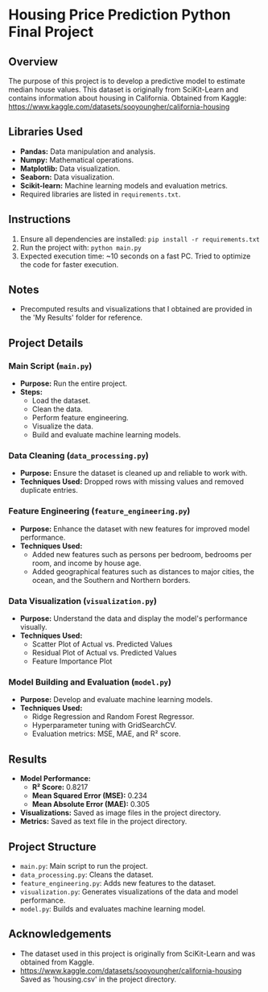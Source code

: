 # Housing Price Prediction Python Final Project

## Overview
The purpose of this project is to develop a predictive model to estimate median house values.
This dataset is originally from SciKit-Learn and contains information about housing in California.
Obtained from Kaggle:
https://www.kaggle.com/datasets/sooyoungher/california-housing

## Libraries Used
- **Pandas:** Data manipulation and analysis.
- **Numpy:** Mathematical operations.
- **Matplotlib:** Data visualization.
- **Seaborn:** Data visualization.
- **Scikit-learn:** Machine learning models and evaluation metrics.
- Required libraries are listed in `requirements.txt`.

## Instructions
1. Ensure all dependencies are installed: `pip install -r requirements.txt`
2. Run the project with: `python main.py`
3. Expected execution time: ~10 seconds on a fast PC. Tried to optimize the code for faster execution.

## Notes
- Precomputed results and visualizations that I obtained are provided in the 'My Results' folder for reference.

## Project Details

### Main Script (`main.py`)
- **Purpose:** Run the entire project.
- **Steps:**
  - Load the dataset.
  - Clean the data.
  - Perform feature engineering.
  - Visualize the data.
  - Build and evaluate machine learning models.

### Data Cleaning (`data_processing.py`)
- **Purpose:** Ensure the dataset is cleaned up and reliable to work with.
- **Techniques Used:** Dropped rows with missing values and removed duplicate entries.

### Feature Engineering (`feature_engineering.py`)
- **Purpose:** Enhance the dataset with new features for improved model performance.
- **Techniques Used:**
    - Added new features such as persons per bedroom, bedrooms per room, and income by house age.
    - Added geographical features such as distances to major cities, the ocean, and the Southern and Northern borders.

### Data Visualization (`visualization.py`)
- **Purpose:** Understand the data and display the model's performance visually.
- **Techniques Used:**
    - Scatter Plot of Actual vs. Predicted Values
    - Residual Plot of Actual vs. Predicted Values
    - Feature Importance Plot

### Model Building and Evaluation (`model.py`)
- **Purpose:** Develop and evaluate machine learning models.
- **Techniques Used:**
  - Ridge Regression and Random Forest Regressor.
  - Hyperparameter tuning with GridSearchCV.
  - Evaluation metrics: MSE, MAE, and R² score.

## Results
- **Model Performance:**
  - **R² Score:** 0.8217
  - **Mean Squared Error (MSE):** 0.234
  - **Mean Absolute Error (MAE):** 0.305
- **Visualizations:** Saved as image files in the project directory.
- **Metrics:** Saved as text file in the project directory.

## Project Structure
- `main.py`: Main script to run the project.
- `data_processing.py`: Cleans the dataset.
- `feature_engineering.py`: Adds new features to the dataset.
- `visualization.py`: Generates visualizations of the data and model performance.
- `model.py`: Builds and evaluates machine learning model.

## Acknowledgements
- The dataset used in this project is originally from SciKit-Learn and was obtained from Kaggle.
- https://www.kaggle.com/datasets/sooyoungher/california-housing Saved as 'housing.csv' in the project directory.
